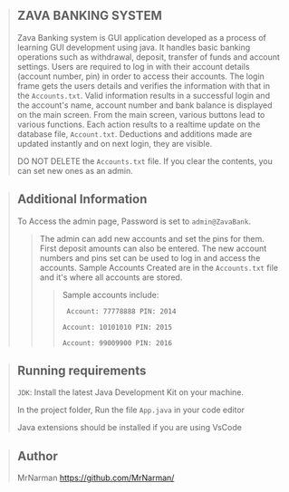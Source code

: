 >## ZAVA BANKING SYSTEM
>Zava Banking system is GUI application developed as a process of learning GUI development using java.
> It handles basic banking operations such as withdrawal, deposit, transfer of funds and account settings.
> Users are required to log in with their account details (account number, pin) in order to access their accounts.
> The login frame gets the users details and verifies the information with that in the `Accounts.txt`.
> Valid information results in a successful login and the account's name, account number and bank balance is displayed on the main screen.
> From the main screen, various buttons lead to various functions. Each action results to a realtime update on the database file, `Account.txt`. Deductions and additions made are updated instantly and on next login, they are visible.
> 
> DO NOT DELETE the `Accounts.txt` file. If you clear the contents, you can set new ones as an admin.

> ## Additional Information
> To Access the admin page, Password is set to `admin@ZavaBank`.
>> The admin can add new accounts and set the pins for them. First deposit amounts can also be entered. The new account numbers and pins set can be used to log in and access the accounts.
>>Sample Accounts Created are in the `Accounts.txt` file and it's where all accounts are stored. 
>>>Sample accounts include:
>>>
>>> ` Account: 77778888 PIN: 2014`
>>>
>>>  `Account: 10101010 PIN: 2015`
>>>
>>>  `Account: 99009900 PIN: 2016` 

 
>## Running requirements
>`JDK`: Install the latest Java Development Kit on your machine.
> 
> In the project folder, Run the file `App.java` in your code editor
> 
> Java extensions should be installed if you are using VsCode  


>## Author
>MrNarman
>https://github.com/MrNarman/
